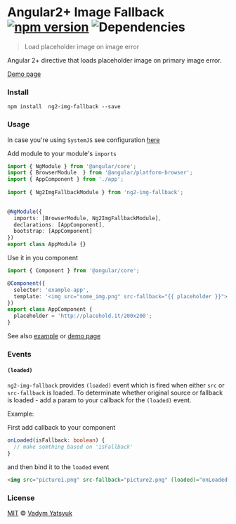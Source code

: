 # Angular2+ Image Fallback [![npm version](https://badge.fury.io/js/ng2-img-fallback.svg)](https://badge.fury.io/js/ng2-img-fallback)  ![Dependencies](https://david-dm.org/vadimdez/ng2-img-fallback.svg)

> Load placeholder image on image error

Angular 2+ directive that loads placeholder image on primary image error.

[Demo page](https://vadimdez.github.io/ng2-img-fallback/)

### Install

```
npm install  ng2-img-fallback --save
```

### Usage

In case you're using ```SystemJS``` see configuration [here](https://github.com/VadimDez/ng2-img-fallback/blob/master/SYSTEMJS.md)


Add module to your module's ```imports```

```ts
import { NgModule } from '@angular/core';
import { BrowserModule  } from '@angular/platform-browser';
import { AppComponent } from './app';
 
import { Ng2ImgFallbackModule } from 'ng2-img-fallback';
 

@NgModule({
  imports: [BrowserModule, Ng2ImgFallbackModule],
  declarations: [AppComponent],
  bootstrap: [AppComponent]
})
export class AppModule {}
```

Use it in you component

```ts
import { Component } from '@angular/core';

@Component({
  selector: 'example-app',
  template: '<img src="some_img.png" src-fallback="{{ placeholder }}">'
})
export class AppComponent {
  placeholder = 'http://placehold.it/200x200';
}

```

See also [example](https://github.com/VadimDez/ng2-img-fallback/tree/master/example) or [demo page](https://vadimdez.github.io/ng2-img-fallback/)

### Events

#### `(loaded)`

`ng2-img-fallback` provides `(loaded)` event which is fired when either `src` or `src-fallback` is loaded.
To determinate whether original source or fallback is loaded - add a param to your callback for the `(loaded)` event.
 
Example:

First add callback to your component

```ts
onLoaded(isFallback: boolean) {
  // make somthing based on 'isFallback'
}
```
and then bind it to the `loaded` event

```html
<img src="picture1.png" src-fallback="picture2.png" (loaded)="onLoaded($event)"> 
```

### License

[MIT](https://tldrlegal.com/license/mit-license) © [Vadym Yatsyuk](https://github.com/vadimdez)
